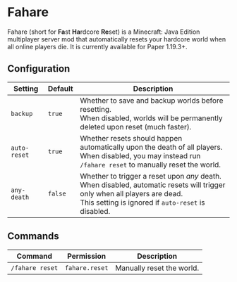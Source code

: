 # Fahare

Fahare (short for **Fa**st **Ha**rdcore **Re**set) is a Minecraft: Java Edition multiplayer server mod that
automatically resets your hardcore world when all online players die. It is currently available for Paper 1.19.3+.

## Configuration

| Setting      | Default | Description                                                                                                                                                                          |
|--------------|---------|--------------------------------------------------------------------------------------------------------------------------------------------------------------------------------------|
| `backup`     | `true`  | Whether to save and backup worlds before resetting.<br>When disabled, worlds will be permanently deleted upon reset (much faster).                                                   |
| `auto-reset` | `true`  | Whether resets should happen automatically upon the death of all players.<br>When disabled, you may instead run `/fahare reset` to manually reset the world.                         |
| `any-death`  | `false` | Whether to trigger a reset upon *any* death.<br>When disabled, automatic resets will trigger only when all players are dead.<br>This setting is ignored if `auto-reset` is disabled. |

## Commands

| Command         | Permission     | Description               |
|-----------------|----------------|---------------------------|
| `/fahare reset` | `fahare.reset` | Manually reset the world. |
